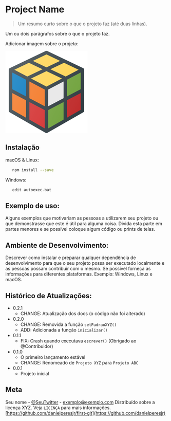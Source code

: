 # Project Name
> Um resumo curto sobre o que o projeto faz (até duas linhas).

 Um ou dois parágrafos sobre o que o projeto faz.

 Adicionar imagem sobre o projeto:

 ![cubo](cubo-magico.png)

 ## Instalação

 macOS & Linux:

 ```sh
    npm install --save
 ```

 Windows:

 ```sh
    edit autoexec.bat
 ```

 ## Exemplo de uso:

 Alguns exemplos que motivariam as pessoas a utilizarem seu projeto ou que demonstrasse que este é útil para alguma coisa. Divida esta parte em partes menores e se possível coloque algum código ou prints de telas.

 ## Ambiente de Desenvolvimento:

 Descrever como instalar e preparar qualquer dependência de desenvolvimento para que o seu projeto possa ser executado localmente e as pessoas possam contribuir com o mesmo. Se possível forneça as informações para diferentes plataformas. Exemplo: Windows, Linux e macOS.

 ## Histórico de Atualizações:

 * 0.2.1
    * CHANGE: Atualização dos docs (o código não foi alterado)
* 0.2.0
    * CHANGE: Removida a função `setPadraoXYZ()`
    * ADD: Adicionada a função `inicializar()`
* 0.1.1
    * FIX: Crash quando executava `escrever()` (Obrigado ao @Contribuidor)
* 0.1.0
    * O primeiro lançamento estável
    * CHANGE: Renomeado de `Projeto XYZ` para `Projeto ABC`
* 0.0.1
    * Projeto inicial

## Meta

Seu nome - [@SeuTwitter](https://twittwe.com/danielperesjr) - exemplo@exemplo.com
Distribuído sobre a licença XYZ. 
Veja `LICENÇA` para mais informações.
[https://github.com/danielperesjr/first-git](https://github.com/danielperesjr)